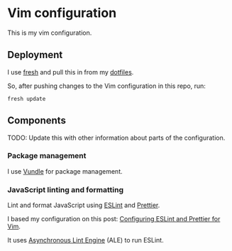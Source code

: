 # Vim configuration

This is my vim configuration.

## Deployment

I use [fresh](https://freshshell.com) and pull this in from my [dotfiles](https://github.com/ghing/dotfiles).

So, after pushing changes to the Vim configuration in this repo, run:

```
fresh update
```

## Components

TODO: Update this with other information about parts of the configuration.

### Package management

I use [Vundle](https://github.com/VundleVim/Vundle.vim) for package management.

### JavaScript linting and formatting 

Lint and format JavaScript using [ESLint](https://eslint.org/) and [Prettier](https://prettier.io/).

I based my configuration on this post: [Configuring ESLint and Prettier for Vim](https://davidtranscend.com/blog/configure-eslint-prettier-vim/).

It uses [Asynchronous Lint Engine](https://github.com/w0rp/ale) (ALE) to run ESLint.
